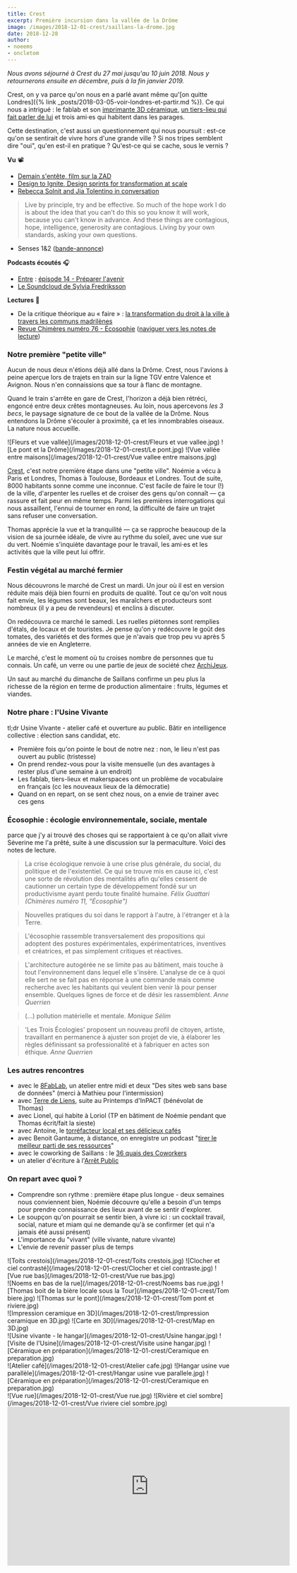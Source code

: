 ```yaml
---
title: Crest
excerpt: Première incursion dans la vallée de la Drôme
image: /images/2018-12-01-crest/saillans-la-drome.jpg
date: 2018-12-28
author:
- noeems
- oncletom
---
```


_Nous avons séjourné à Crest du 27 mai jusqu'au 10 juin 2018. Nous y retournerons ensuite en décembre, puis à la fin janvier 2019._

Crest, on y va parce qu'on nous en a parlé avant même qu'[on quitte Londres]({% link _posts/2018-03-05-voir-londres-et-partir.md %}).
Ce qui nous a intrigué : le fablab et son [imprimante 3D céramique](http://www.8fablab.fr/8-fablab/projets-collaboratifs/51-3-proj-coll-hip-village), [un tiers-lieu qui fait parler de lui](https://www.usinevivante.org/) et trois ami·es qui habitent dans les parages.

Cette destination, c'est aussi un questionnement qui nous poursuit : est-ce qu'on se sentirait de vivre hors d'une grande ville ? Si nos tripes semblent dire "oui", qu'en est-il en pratique ? Qu'est-ce qui se cache, sous le vernis ?

<!--more-->

**Vu** 📽
* [Demain s'entête, film sur la ZAD](https://www.youtube.com/watch?v=kUPIuDonz_g)
* [Design to Ignite, Design sprints for transformation at scale](https://interaction18.ixda.org/program/talk-design-to-ignite--design-sprints-for-transformation-at-scale-sasaki-tomomi-milan-guenther/)
* [Rebecca Solnit and Jia Tolentino in conversation](https://www.youtube.com/watch?v=D-Zcw5LNs_U)
> Live by principle, try and be effective. So much of the hope work I do is about the idea that you can't do this so you know it will work, because you can't know in advance. And these things are contagious, hope, intelligence, generosity are contagious. Living by your own standards, asking your own questions.
* Senses 1&2 ([bande-annonce](https://vimeo.com/266449878))

**Podcasts écoutés** 🎧
* [Entre](https://louiemedia.com/entre/) : [épisode 14 - Préparer l'avenir](https://louiemedia.com/entre/episode14-lavenir)
* [Le Soundcloud de Sylvia Fredriksson](https://soundcloud.com/sylviafredriksson)

**Lectures** 📖
- De la critique théorique au « faire » : [la transformation du droit à la ville à travers les communs madrilènes](http://www.metropolitiques.eu/De-la-critique-theorique-au-faire-la-transformation-du-droit-a-la-ville-a.html)
- [Revue Chimères numéro 76 - Écosophie](https://www.cairn.info/revue-chimeres-2012-1.htm) ([naviguer vers les notes de lecture](#écosophie--écologie-environnementale-sociale-mentale))


### Notre première "petite ville"

Aucun de nous deux n'étions déjà allé dans la Drôme. Crest, nous l'avions à peine aperçue lors de trajets en train sur la ligne TGV entre Valence et Avignon. Nous n'en connaissions que sa tour à flanc de montagne.

Quand le train s'arrête en gare de Crest, l'horizon a déjà bien rétréci, engoncé entre deux crêtes montagneuses. Au loin, nous apercevons _les 3 becs_, le paysage signature de ce bout de la vallée de la Drôme. Nous entendons la Drôme s'écouler à proximité, ça et les innombrables oiseaux. La nature nous accueille.

<!-- Vues Drômoises -->
<section class="gallery" markdown="span">
![Fleurs et vue vallée](/images/2018-12-01-crest/Fleurs et vue vallee.jpg)
![Le pont et la Drôme](/images/2018-12-01-crest/Le pont.jpg)
![Vue vallée entre maisons](/images/2018-12-01-crest/Vue vallee entre maisons.jpg)
</section>

[Crest](https://fr.wikipedia.org/wiki/Crest_(Dr%C3%B4me)), c'est notre première étape dans une "petite ville". Noémie a vécu à Paris et Londres, Thomas à Toulouse, Bordeaux et Londres. Tout de suite, 8000 habitants sonne comme une inconnue. C'est facile de faire le tour (!) de la ville, d'arpenter les ruelles et de croiser des gens qu'on connaît — ça rassure et fait peur en même temps.
Parmi les premières interrogations qui nous assaillent, l'ennui de tourner en rond, la difficulté de faire un trajet sans refuser une conversation.

Thomas apprécie la vue et la tranquilité — ça se rapproche beaucoup de la vision de sa journée idéale, de vivre au rythme du soleil, avec une vue sur du vert. Noémie s'inquiète davantage pour le travail, les ami·es et les activités que la ville peut lui offrir.

### Festin végétal au marché fermier

Nous découvrons le marché de Crest un mardi. Un jour où il est en version réduite mais déjà bien fourni en produits de qualité. Tout ce qu'on voit nous fait envie, les légumes sont beaux, les maraîchers et producteurs sont nombreux (il y a peu de revendeurs) et enclins à discuter.

On redécouvra ce marché le samedi. Les ruelles piétonnes sont remplies d'étals, de locaux et de touristes. Je pense qu'on y redécouvre le goût des tomates, des variétés et des formes que je n'avais que trop peu vu après 5 années de vie en Angleterre.

Le marché, c'est le moment où tu croises nombre de personnes que tu connais. Un café, un verre ou une partie de jeux de société chez [ArchiJeux](https://archijeux.org/).

Un saut au marché du dimanche de Saillans confirme un peu plus la richesse de la région en terme de production alimentaire : fruits, légumes et viandes.

### Notre phare : l'Usine Vivante

tl;dr Usine Vivante - atelier café et ouverture au public. Bâtir en intelligence collective : élection sans candidat, etc.

- Première fois qu'on pointe le bout de notre nez : non, le lieu n'est pas ouvert au public (tristesse)
- On prend rendez-vous pour la visite mensuelle (un des avantages à rester plus d'une semaine à un endroit)
- Les fablab, tiers-lieux et makerspaces ont un problème de vocabulaire en français (cc les nouveaux lieux de la démocratie)
- Quand on en repart, on se sent chez nous, on a envie de trainer avec ces gens

### Écosophie : écologie environnementale, sociale, mentale

parce que j'y ai trouvé des choses qui se rapportaient à ce qu'on allait vivre
Séverine me l'a prêté, suite à une discussion sur la permaculture.
Voici des notes de lecture.

> La crise écologique renvoie à une crise plus générale, du social, du politique et de l'existentiel. Ce qui se trouve mis en cause ici, c'est une sorte de révolution des mentalités afin qu'elles cessent de cautionner un certain type de développement fondé sur un productivisme ayant perdu toute finalité humaine. <cite>Félix Guattari (Chimères numéro 11, "Écosophie")</cite>

> Nouvelles pratiques du soi dans le rapport à l'autre, à l'étranger et à la Terre.

> L'écosophie rassemble transversalement des propositions qui adoptent des postures expérimentales, expérimentatrices, inventives et créatrices, et pas simplement critiques et réactives.

> L'architecture autogérée ne se limite pas au bâtiment, mais touche à tout l'environnement dans lequel elle s'insère. L'analyse de ce à quoi elle sert ne se fait pas en réponse à une commande mais comme recherche avec les habitants qui veulent bien venir là pour penser ensemble. Quelques lignes de force et de désir les rassemblent. <cite>Anne Querrien</cite>

> (…) pollution matérielle et mentale. <cite>Monique Sélim</cite>

> 'Les Trois Écologies' proposent un nouveau profil de citoyen, artiste, travaillant en permanence à ajuster son projet de vie, à élaborer les règles définissant sa professionalité et à fabriquer en actes son éthique. <cite>Anne Querrien</cite>

### Les autres rencontres

- avec le [8FabLab](http://www.8fablab.fr/), un atelier entre midi et deux "Des sites web sans base de données" (merci à Mathieu pour l'intermission)
- avec [Terre de Liens](https://terredeliens.org/), suite au Printemps d'InPACT (bénévolat de Thomas)
- avec Lionel, qui habite à Loriol (TP en bâtiment de Noémie pendant que Thomas écrit/fait la sieste)
- avec Antoine, le [torréfacteur local et ses délicieux cafés](http://kaffa-roastery.com/)
- avec Benoit Gantaume, à distance, on enregistre un podcast "[tirer le meilleur parti de ses ressources](https://soundcloud.com/benoitgantaume/tirer-le-meilleur-de-ses-ressources-feat-thomas-parisot)"
- avec le coworking de Saillans : le [36 quais des Coworkers](https://le36.in/)
- un atelier d'écriture à l'[Arrêt Public](https://www.facebook.com/arretpubliccrest/)

### On repart avec quoi ?

- Comprendre son rythme : première étape plus longue - deux semaines nous conviennent bien, Noémie découvre qu'elle a besoin d'un temps pour prendre connaissance des lieux avant de se sentir d'explorer.
- Le soupçon qu'on pourrait se sentir bien, à vivre ici : un cocktail travail, social, nature et miam qui ne demande qu'à se confirmer (et qui n'a jamais été aussi présent)
- L'importance du "vivant" (ville vivante, nature vivante)
- L'envie de revenir passer plus de temps

<!-- Vues Drômoises -->
<section class="gallery" markdown="span">
![Toits crestois](/images/2018-12-01-crest/Toits crestois.jpg)
![Clocher et ciel contrasté](/images/2018-12-01-crest/Clocher et ciel contraste.jpg)
![Vue rue bas](/images/2018-12-01-crest/Vue rue bas.jpg)
</section>

<!-- Vues Toemioums -->
<section class="gallery" markdown="span">
![Noems en bas de la rue](/images/2018-12-01-crest/Noems bas rue.jpg)
![Thomas boit de la bière locale sous la Tour](/images/2018-12-01-crest/Tom biere.jpg)
![Thomas sur le pont](/images/2018-12-01-crest/Tom pont et riviere.jpg)
</section>

<!-- Fablab -->
<section class="gallery" markdown="span">
![Impression ceramique en 3D](/images/2018-12-01-crest/Impression ceramique en 3D.jpg)
![Carte en 3D](/images/2018-12-01-crest/Map en 3D.jpg)
</section>

<!-- Usine -->
<section class="gallery" markdown="span">
![Usine vivante - le hangar](/images/2018-12-01-crest/Usine hangar.jpg)
![Visite de l'Usine](/images/2018-12-01-crest/Visite usine hangar.jpg)
![Céramique en préparation](/images/2018-12-01-crest/Ceramique en preparation.jpg)
</section>

<!-- Usine bis -->
<section class="gallery" markdown="span">
![Atelier café](/images/2018-12-01-crest/Atelier cafe.jpg)
![Hangar usine vue parallèle](/images/2018-12-01-crest/Hangar usine vue parallele.jpg)
![Céramique en préparation](/images/2018-12-01-crest/Ceramique en preparation.jpg)
</section>


<!-- Vues -->
<section class="gallery" markdown="span">
![Vue rue](/images/2018-12-01-crest/Vue rue.jpg)
![Rivière et ciel sombre](/images/2018-12-01-crest/Vue riviere ciel sombre.jpg)
</section>

<iframe src="https://player.vimeo.com/video/303107061" width="640" height="360" frameborder="0" webkitallowfullscreen mozallowfullscreen allowfullscreen></iframe>
